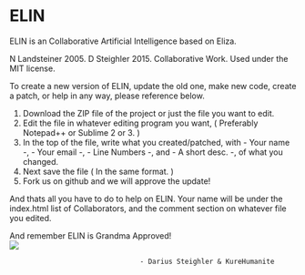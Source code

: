 # ELIN
ELIN is an Collaborative Artificial Intelligence based on Eliza.

N Landsteiner 2005. D Steighler 2015. Collaborative Work. 
Used under the MIT license.                 
 
  To create a new version of ELIN, update the old one, make new 
code, create a patch, or help in any way, please reference below.

  1. Download the ZIP file of the project or just the file you 
  want to edit. 
  2. Edit the file in whatever editing program you want,
  ( Preferably Notepad++ or Sublime 2 or 3. ) 
  3. In the top of the file, write what you created/patched,
  with - Your name -, - Your email -, - Line Numbers -, 
  and - A short desc. -, of what you changed.
  4. Next save the file ( In the same format. ) 
  5. Fork us on github and we will approve the update!

And thats all you have to do to help on ELIN. Your name will be 
under the index.html list of Collaborators, and the comment 
section on whatever file you edited.

And remember ELIN is Grandma Approved! <br />
<img src="http://sampost.com/wp-content/uploads/2013/05/grandma.jpg"></img>



                                    - Darius Steighler & KureHumanite
